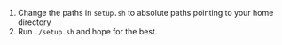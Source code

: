 1. Change the paths in `setup.sh` to absolute paths pointing to your home directory
1. Run `./setup.sh` and hope for the best.
